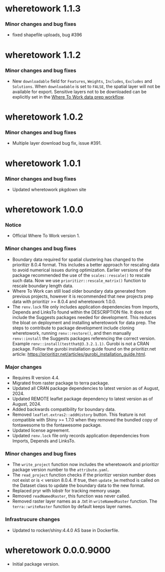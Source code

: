 # wheretowork 1.1.3

### Minor changes and bug fixes
- fixed shapefile uploads, bug #396

# wheretowork 1.1.2

### Minor changes and bug fixes

- New `downloadable` field for `Features`, `Weights`, `Includes`, `Excludes` 
and `Solutions`. When `downloadable` is set to `FALSE`, the spatial layer will not 
be available for export. Sensitive layers not to be downloaded can be explicitly 
set in the [Where To Work data prep workflow](https://github.com/NCC-CNC/wtw-data-prep).

# wheretowork 1.0.2

### Minor changes and bug fixes

- Multiple layer download bug fix, issue #391.

# wheretowork 1.0.1

### Minor changes and bug fixes

- Updated wheretowork pkgdown site

# wheretowork 1.0.0

### Notice

- Official Where To Work version 1.

### Minor changes and bug fixes

- Boundary data required for spatial clustering has changed to the prioritizr 8.0.4 format. This includes a better approach for rescaling data to avoid numerical issues during optimization. Earlier versions of the package recommended the use of the `scales::rescale()` to rescale such data. Now we use `prioritizr::rescale_matrix()` function to rescale boundary length data.
- Where To Work can still load older boundary data generated from previous projects, however it is recommended that new projects prep data with prioritizr >= 8.0.4 and wheretowork 1.0.0.
- The `renv.lock` file only includes application dependencies from Imports, Depends and LinksTo found within the DESCRIPTION file. It does not include the Suggests packages needed for development. This reduces the bloat on deployment and installing wheretowork for data prep. The steps to contribute to package development include cloning wheretowork, running `renv::restore()`, and then manually `renv::install` the Suggests packages referencing the correct version. Example `renv::install(testthat@3.3.2.1.1)`. Gurobi is not a CRAN package. Follow the gurobi installation guide found on the prioritizr.net article: https://prioritizr.net/articles/gurobi_installation_guide.html.

### Major changes

- Requires R version 4.4.
- Migrated from raster package to terra package.
- Updated all CRAN package dependencies to latest version as of August, 2024.
- Updated REMOTE leaflet package dependency to latest version as of August, 2024.
- Added backwards compatibility for boundary data.
- Removed `leaflet.extras2::addHistory` button. This feature is not compatible with Shiny >= 1.7.0 when they removed the bundled copy of fontawesome to the fontawesome package.
- Updated license agreement.
- Updated `renv.lock` file only records application dependencies from Imports, Depends and LinksTo.

### Minor changes and bug fixes

- The `write_project` function now includes the wheretowork and prioritizr package version number to the `attribute.yaml`.
- The `read_project` function checks if the prioritizr version number does not exist or is < version 8.0.4. If true, then `update_bm` method is called on the Dataset class to update the boundary data to the new format.
- Replaced pryr with lobstr for tracking memory usage.
- Removed `readNamedRaster`, this function was never called.
- Removed raster layer names as a .txt in `writeNamedRaster` function. The `terra::writeRaster` function by default keeps layer names.

### Infrastrucure changes

- Updated to rocker/shiny:4.4.0 AS base in Dockerfile.

# wheretowork 0.0.0.9000

- Initial package version.
